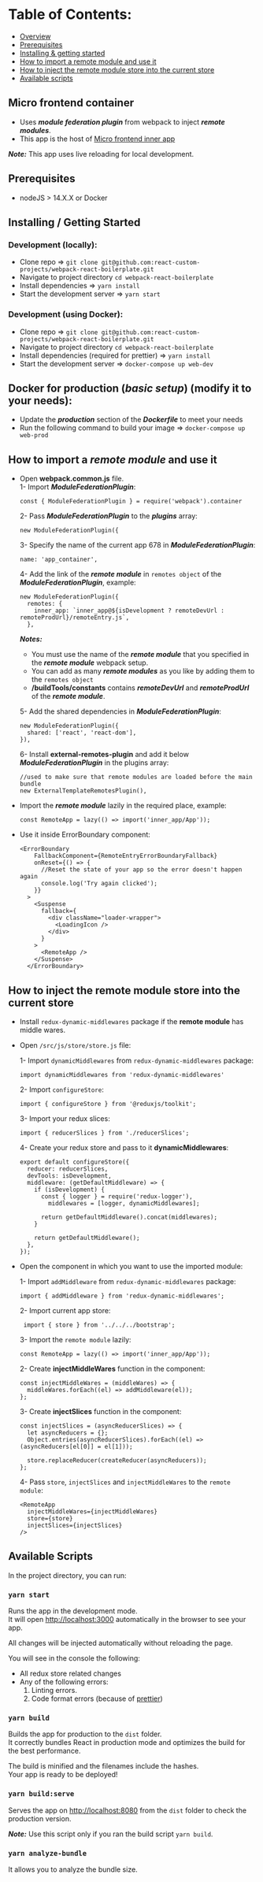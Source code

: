 # Table of Contents:
- [Overview](#micro-frontend-container)
- [Prerequisites](#prerequisites)
- [Installing & getting started](#installing--getting-started)
- [How to import a remote module and use it](#how-to-import-a-remote-module-and-use-it)
- [How to inject the remote module store into the current store](#how-to-inject-the-remote-module-store-into-the-current-store)
- [Available scripts](#available-scripts)

## Micro frontend container

- Uses ***module federation plugin*** from webpack to inject ***remote modules***.
- This app is the host of [Micro frontend inner app](https://github.com/DonAdam2/micro-frontend-inner-app)

**_Note:_** This app uses live reloading for local development.

## Prerequisites

- nodeJS > 14.X.X or Docker

## Installing / Getting Started

### Development (locally):

- Clone repo => `git clone git@github.com:react-custom-projects/webpack-react-boilerplate.git`
- Navigate to project directory `cd webpack-react-boilerplate`
- Install dependencies => `yarn install`
- Start the development server => `yarn start`

### Development (using Docker):

- Clone repo => `git clone git@github.com:react-custom-projects/webpack-react-boilerplate.git`
- Navigate to project directory `cd webpack-react-boilerplate`
- Install dependencies (required for prettier) => `yarn install`
- Start the development server => `docker-compose up web-dev`

## Docker for production (_basic setup_) (modify it to your needs):
- Update the **_production_** section of the **_Dockerfile_** to meet your needs
- Run the following command to build your image => `docker-compose up web-prod`

## How to import a ***remote module*** and use it
- Open **webpack.common.js** file.<br>
  1- Import ***ModuleFederationPlugin***:

  ```
  const { ModuleFederationPlugin } = require('webpack').container
  ```

  2- Pass ***ModuleFederationPlugin*** to the ***plugins*** array:

  ```plugins: [
  new ModuleFederationPlugin({
  ```

  3- Specify the name of the current app 678 in ***ModuleFederationPlugin***:

  ```new ModuleFederationPlugin({
  name: 'app_container',
  ```

  4- Add the link of the ***remote module*** in `remotes object` of the ***ModuleFederationPlugin***, example:

  ```
  new ModuleFederationPlugin({
    remotes: {
      inner_app: `inner_app@${isDevelopment ? remoteDevUrl : remoteProdUrl}/remoteEntry.js`,
    },
  ```

  **_Notes:_**
    - You must use the name of the ***remote module*** that you specified in the ***remote module*** webpack setup.
    - You can add as many ***remote modules*** as you like by adding them to the `remotes object`
    - **/buildTools/constants** contains ***remoteDevUrl*** and ***remoteProdUrl*** of the  ***remote module***.

  5- Add the shared dependencies in ***ModuleFederationPlugin***:

  ```
  new ModuleFederationPlugin({
    shared: ['react', 'react-dom'],
  }),
  ```

  6- Install **external-remotes-plugin** and add it below ***ModuleFederationPlugin*** in the plugins array:

  ```
  //used to make sure that remote modules are loaded before the main bundle
  new ExternalTemplateRemotesPlugin(),
  ```

- Import the ***remote module*** lazily in the required place, example:

  ```
  const RemoteApp = lazy(() => import('inner_app/App'));
  ```

- Use it inside ErrorBoundary component:

  ```
  <ErrorBoundary
      FallbackComponent={RemoteEntryErrorBoundaryFallback}
      onReset={() => {
        //Reset the state of your app so the error doesn't happen again
        console.log('Try again clicked');
      }}
    >
      <Suspense
        fallback={
          <div className="loader-wrapper">
            <LoadingIcon />
          </div>
        }
      >
        <RemoteApp />
      </Suspense>
    </ErrorBoundary>
  ```

## How to inject the **remote module** store into the current store

- Install `redux-dynamic-middlewares` package if the **remote module** has middle wares.

- Open `/src/js/store/store.js` file:

    1- Import `dynamicMiddlewares` from `redux-dynamic-middlewares` package:

    ```
    import dynamicMiddlewares from 'redux-dynamic-middlewares'
    ```
        
    2- Import `configureStore`:

    ```
    import { configureStore } from '@reduxjs/toolkit';
    ```
            
    3- Import your redux slices:
    
    ```
    import { reducerSlices } from './reducerSlices';
    ```
    
    4- Create your redux store and pass to it **dynamicMiddlewares**:
    
    ```
    export default configureStore({
      reducer: reducerSlices,
      devTools: isDevelopment,
      middleware: (getDefaultMiddleware) => {
        if (isDevelopment) {
          const { logger } = require('redux-logger'),
            middlewares = [logger, dynamicMiddlewares];

          return getDefaultMiddleware().concat(middlewares);
        }

        return getDefaultMiddleware();
      },
    });
    ```
    
- Open the component in which you want to use the imported module:
    
    1- Import `addMiddleware` from `redux-dynamic-middlewares` package:

    ```
    import { addMiddleware } from 'redux-dynamic-middlewares';
    ```
        
    2- Import current app store:

   ```
    import { store } from '../../../bootstrap';
   ```
    
    3- Import the `remote module` lazily:

    ```
    const RemoteApp = lazy(() => import('inner_app/App'));
    ```
    
    2- Create **injectMiddleWares** function in the component:

    ```
    const injectMiddleWares = (middleWares) => {
      middleWares.forEach((el) => addMiddleware(el));
    };
    ```

    3- Create **injectSlices** function in the component:

    ```
    const injectSlices = (asyncReducerSlices) => {
      let asyncReducers = {};
      Object.entries(asyncReducerSlices).forEach((el) => (asyncReducers[el[0]] = el[1]));

      store.replaceReducer(createReducer(asyncReducers));
    };
    ```
        
    4- Pass `store`, `injectSlices` and `injectMiddleWares` to the `remote module`:

    ```
    <RemoteApp
      injectMiddleWares={injectMiddleWares}
      store={store}
      injectSlices={injectSlices}
    />
    ```

## Available Scripts

In the project directory, you can run:

### `yarn start`

Runs the app in the development mode.<br>
It will open [http://localhost:3000](http://localhost:3000) automatically in the browser to see your app.

All changes will be injected automatically without reloading the page.<br>

You will see in the console the following:

- All redux store related changes
- Any of the following errors:
  1. Linting errors.
  2. Code format errors (because of [prettier](https://prettier.io/))

### `yarn build`

Builds the app for production to the `dist` folder.<br>
It correctly bundles React in production mode and optimizes the build for the best performance.

The build is minified and the filenames include the hashes.<br>
Your app is ready to be deployed!

### `yarn build:serve`

Serves the app on [http://localhost:8080](http://localhost:8080) from the `dist` folder to check the production version.

**_Note:_** Use this script only if you ran the build script `yarn build`.

### `yarn analyze-bundle`

It allows you to analyze the bundle size.
